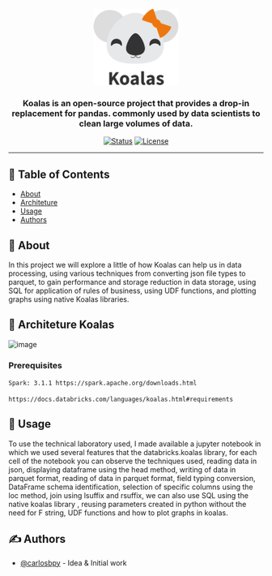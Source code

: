 <p align="center">
  <a href="" rel="noopener">
 <img height=150px src="https://raw.githubusercontent.com/databricks/koalas/master/icons/koalas-logo.png" alt="Project logo"></a>
</p>

<h3 align="center"> Koalas is an open-source project that provides a drop-in replacement for pandas. commonly used by data scientists to clean large volumes of data.</h3>

<div align="center">

[![Status](https://img.shields.io/badge/status-active-success.svg)]()
[![License](https://img.shields.io/badge/license-MIT-blue.svg)](/LICENSE)

</div>

---

## 📝 Table of Contents

- [About](#about)
- [Architeture](#architeture)
- [Usage](#usage)
- [Authors](#authors)

## 🧐 About <a name = "about"></a>

In this project we will explore a little of how Koalas can help us in data processing, using various techniques from converting json file types to parquet, to gain performance and storage reduction in data storage, using SQL for application of rules of business, using UDF functions, and plotting graphs using native Koalas libraries.

## 🔧 Architeture Koalas <a name = "architeture"></a>

![image](https://images.squarespace-cdn.com/content/v1/5bce4071ab1a620db382773e/1594040415825-EZTBJS5O882UMWWBV6PT/Koalas+API.jpg?format=1000w)

### Prerequisites

```
Spark: 3.1.1 https://spark.apache.org/downloads.html

https://docs.databricks.com/languages/koalas.html#requirements
```

## 🎈 Usage <a name="usage"></a>

To use the technical laboratory used, I made available a jupyter notebook in which we used several features that the databricks.koalas library, for each cell of the notebook you can observe the techniques used, reading data in json, displaying dataframe using the head method, writing of data in parquet format, reading of data in parquet format, field typing conversion, DataFrame schema identification, selection of specific columns using the loc method, join using lsuffix and rsuffix, we can also use SQL using the native koalas library , reusing parameters created in python without the need for F string, UDF functions and how to plot graphs in koalas.

## ✍️ Authors <a name = "authors"></a>

- [@carlosbpy](https://github.com/carlosbpy) - Idea & Initial work